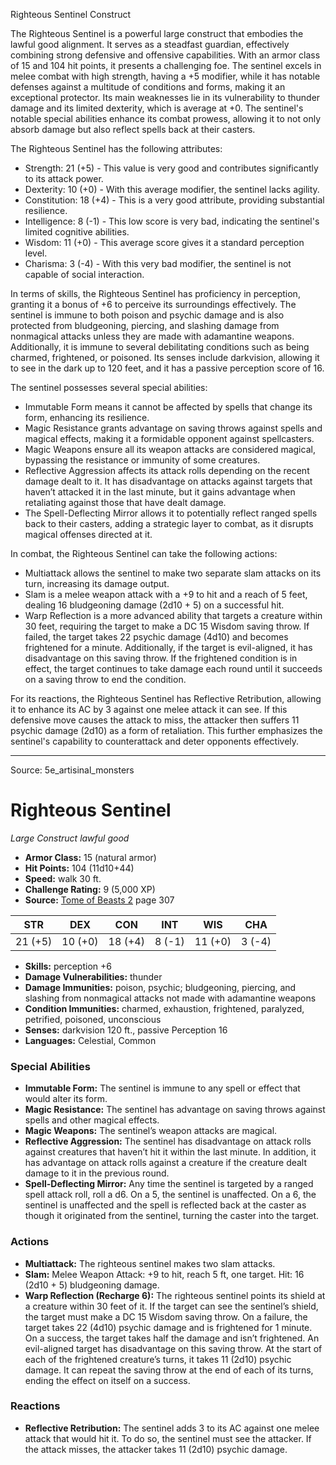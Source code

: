 <MonsterName/>Righteous Sentinel</MonsterName>
<CreatureType/>Construct</CreatureType>

<summary>The Righteous Sentinel is a powerful large construct that embodies the lawful good alignment. It serves as a steadfast guardian, effectively combining strong defensive and offensive capabilities. With an armor class of 15 and 104 hit points, it presents a challenging foe. The sentinel excels in melee combat with high strength, having a +5 modifier, while it has notable defenses against a multitude of conditions and forms, making it an exceptional protector. Its main weaknesses lie in its vulnerability to thunder damage and its limited dexterity, which is average at +0. The sentinel's notable special abilities enhance its combat prowess, allowing it to not only absorb damage but also reflect spells back at their casters.</summary>

<detail>

The Righteous Sentinel has the following attributes: 

- Strength: 21 (+5) - This value is very good and contributes significantly to its attack power.
- Dexterity: 10 (+0) - With this average modifier, the sentinel lacks agility.
- Constitution: 18 (+4) - This is a very good attribute, providing substantial resilience.
- Intelligence: 8 (-1) - This low score is very bad, indicating the sentinel's limited cognitive abilities.
- Wisdom: 11 (+0) - This average score gives it a standard perception level.
- Charisma: 3 (-4) - With this very bad modifier, the sentinel is not capable of social interaction.

In terms of skills, the Righteous Sentinel has proficiency in perception, granting it a bonus of +6 to perceive its surroundings effectively. The sentinel is immune to both poison and psychic damage and is also protected from bludgeoning, piercing, and slashing damage from nonmagical attacks unless they are made with adamantine weapons. Additionally, it is immune to several debilitating conditions such as being charmed, frightened, or poisoned. Its senses include darkvision, allowing it to see in the dark up to 120 feet, and it has a passive perception score of 16.

The sentinel possesses several special abilities:

- Immutable Form means it cannot be affected by spells that change its form, enhancing its resilience.
- Magic Resistance grants advantage on saving throws against spells and magical effects, making it a formidable opponent against spellcasters.
- Magic Weapons ensure all its weapon attacks are considered magical, bypassing the resistance or immunity of some creatures.
- Reflective Aggression affects its attack rolls depending on the recent damage dealt to it. It has disadvantage on attacks against targets that haven’t attacked it in the last minute, but it gains advantage when retaliating against those that have dealt damage.
- The Spell-Deflecting Mirror allows it to potentially reflect ranged spells back to their casters, adding a strategic layer to combat, as it disrupts magical offenses directed at it.

In combat, the Righteous Sentinel can take the following actions:

- Multiattack allows the sentinel to make two separate slam attacks on its turn, increasing its damage output.
- Slam is a melee weapon attack with a +9 to hit and a reach of 5 feet, dealing 16 bludgeoning damage (2d10 + 5) on a successful hit.
- Warp Reflection is a more advanced ability that targets a creature within 30 feet, requiring the target to make a DC 15 Wisdom saving throw. If failed, the target takes 22 psychic damage (4d10) and becomes frightened for a minute. Additionally, if the target is evil-aligned, it has disadvantage on this saving throw. If the frightened condition is in effect, the target continues to take damage each round until it succeeds on a saving throw to end the condition.

For its reactions, the Righteous Sentinel has Reflective Retribution, allowing it to enhance its AC by 3 against one melee attack it can see. If this defensive move causes the attack to miss, the attacker then suffers 11 psychic damage (2d10) as a form of retaliation. This further emphasizes the sentinel's capability to counterattack and deter opponents effectively.</detail>



---

Source: 5e_artisinal_monsters

# Righteous Sentinel

*Large* *Construct* *lawful good*

- **Armor Class:** 15 (natural armor)
- **Hit Points:** 104 (11d10+44)
- **Speed:** walk 30 ft.
- **Challenge Rating:** 9 (5,000 XP)
- **Source:** [Tome of Beasts 2](https://koboldpress.com/kpstore/product/tome-of-beasts-2-for-5th-edition) page 307

| STR | DEX | CON | INT | WIS | CHA |
| --- | --- | --- | --- | --- | --- |
| 21 (+5) | 10 (+0) | 18 (+4) | 8 (-1) | 11 (+0) | 3 (-4) |

- **Skills:** perception +6
- **Damage Vulnerabilities:** thunder
- **Damage Immunities:** poison, psychic; bludgeoning, piercing, and slashing from nonmagical attacks not made with adamantine weapons
- **Condition Immunities:** charmed, exhaustion, frightened, paralyzed, petrified, poisoned, unconscious
- **Senses:** darkvision 120 ft., passive Perception 16
- **Languages:** Celestial, Common

### Special Abilities

- **Immutable Form:** The sentinel is immune to any spell or effect that would alter its form.
- **Magic Resistance:** The sentinel has advantage on saving throws against spells and other magical effects.
- **Magic Weapons:** The sentinel’s weapon attacks are magical.
- **Reflective Aggression:** The sentinel has disadvantage on attack rolls against creatures that haven’t hit it within the last minute. In addition, it has advantage on attack rolls against a creature if the creature dealt damage to it in the previous round.
- **Spell-Deflecting Mirror:** Any time the sentinel is targeted by a ranged spell attack roll, roll a d6. On a 5, the sentinel is unaffected. On a 6, the sentinel is unaffected and the spell is reflected back at the caster as though it originated from the sentinel, turning the caster into the target.

### Actions

- **Multiattack:** The righteous sentinel makes two slam attacks.
- **Slam:** Melee Weapon Attack: +9 to hit, reach 5 ft, one target. Hit: 16 (2d10 + 5) bludgeoning damage.
- **Warp Reflection (Recharge 6):** The righteous sentinel points its shield at a creature within 30 feet of it. If the target can see the sentinel’s shield, the target must make a DC 15 Wisdom saving throw. On a failure, the target takes 22 (4d10) psychic damage and is frightened for 1 minute. On a success, the target takes half the damage and isn’t frightened. An evil-aligned target has disadvantage on this saving throw. At the start of each of the frightened creature’s turns, it takes 11 (2d10) psychic damage. It can repeat the saving throw at the end of each of its turns, ending the effect on itself on a success.

### Reactions

- **Reflective Retribution:** The sentinel adds 3 to its AC against one melee attack that would hit it. To do so, the sentinel must see the attacker. If the attack misses, the attacker takes 11 (2d10) psychic damage.




